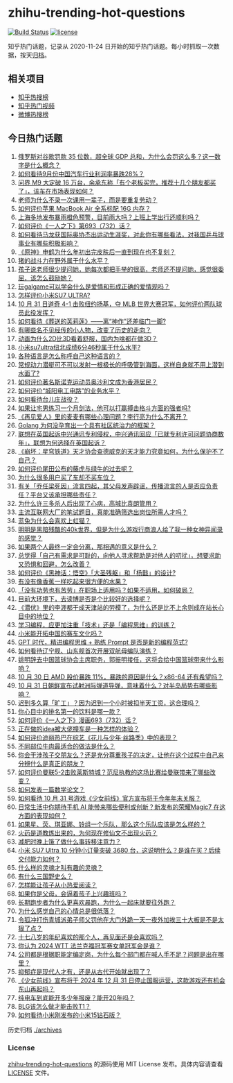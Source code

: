 # zhihu-trending-hot-questions

[![Build Status](https://github.com/justjavac/zhihu-trending-hot-questions/workflows/ci/badge.svg?branch=master)](https://github.com/justjavac/zhihu-trending-hot-questions/actions)
[![license](https://img.shields.io/github/license/justjavac/zhihu-trending-hot-questions)](https://github.com/justjavac/zhihu-trending-hot-questions/blob/master/LICENSE)

知乎热门话题，记录从 2020-11-24
日开始的知乎热门话题。每小时抓取一次数据，按天[归档](./archives)。

## 相关项目

- [知乎热搜榜](https://github.com/justjavac/zhihu-trending-top-search)
- [知乎热门视频](https://github.com/justjavac/zhihu-trending-hot-video)
- [微博热搜榜](https://github.com/justjavac/weibo-trending-hot-search)

## 今日热门话题

<!-- BEGIN -->
<!-- 最后更新时间 Fri Nov 01 2024 11:03:08 GMT+0800 (China Standard Time) -->

1. [俄罗斯对谷歌罚款 35 位数，超全球 GDP 总和，为什么会罚这么多？这一数字是什么概念？](https://www.zhihu.com/question/2695271090)
1. [如何看待9月份中国汽车行业利润率暴跌28%？](https://www.zhihu.com/question/2510955440)
1. [问界 M9 大定破 16 万台，余承东称「有个老板买完，推荐十几个朋友都买了」，该车在市场表现如何？](https://www.zhihu.com/question/2236226786)
1. [老师为什么不录一次课用一辈子，而是要重复劳动？](https://www.zhihu.com/question/667295547)
1. [如何评价苹果 MacBook Air 全系标配 16G 内存？](https://www.zhihu.com/question/2620374632)
1. [上海多地发布暴雨橙色预警，目前雨大吗？上班上学出行还顺利吗？](https://www.zhihu.com/question/2761961056)
1. [如何评价《一人之下》第693（732）话？](https://www.zhihu.com/question/2733772778)
1. [如何看待马龙获国际奥协杰出运动生涯奖，对此你有哪些看法，对我国乒乓球事业有哪些积极影响？](https://www.zhihu.com/question/2728337132)
1. [《原神》申鹤为什么年初出完皮肤后一直到现在也不复刻？](https://www.zhihu.com/question/2466679435)
1. [猪的战斗力在野外属于什么水平？](https://www.zhihu.com/question/2466491329)
1. [孩子说老师很少提问她，她每次都把手举的很高，老师还不提问她，感觉很委屈，该怎么鼓励她？](https://www.zhihu.com/question/2169303002)
1. [玩galgame可以学会什么是爱情和形成正确的爱情观吗？](https://www.zhihu.com/question/2113765593)
1. [怎样评价小米SU7 ULTRA?](https://www.zhihu.com/question/662057436)
1. [10 月 31 日道奇 4-1 击败纽约扬基，夺 MLB 世界大赛冠军，如何评价两队球员此役发挥？](https://www.zhihu.com/question/2683860663)
1. [如何看待《葬送的芙莉莲》——离“神作”还差临门一脚?](https://www.zhihu.com/question/648310667)
1. [有哪些名不见经传的小人物，改变了历史的走向？](https://www.zhihu.com/question/659532185)
1. [动画为什么2D比3D看着舒服，国内为啥都在做3D？](https://www.zhihu.com/question/637635938)
1. [小米su7ultra纽北成绩6分46秒属于什么水平?](https://www.zhihu.com/question/2442377995)
1. [各种语言是怎么称呼自己这种语言的？](https://www.zhihu.com/question/660802204)
1. [常规动力潜艇可不可以发射一根极长的呼吸管到海面，这样自身就不用上潜到水面了?](https://www.zhihu.com/question/667719283)
1. [如何评价著名斯诺克运动员奥沙利文成为香港居民？](https://www.zhihu.com/question/2684930605)
1. [如何评价“城阳电工电路”的业务水平？](https://www.zhihu.com/question/642531316)
1. [如何看待台儿庄战役？](https://www.zhihu.com/question/27288485)
1. [如果让宅男练习一个月剑法，他可以打赢搏击格斗方面的强者吗?](https://www.zhihu.com/question/2544168895)
1. [《再见爱人》里的麦麦有哪些心理问题？李行亮为什么不离开？](https://www.zhihu.com/question/2226042257)
1. [Golang 为何没孕育出一个具有社区统治力的框架？](https://www.zhihu.com/question/706692942)
1. [联想在英国起诉中兴通讯专利侵权，中兴通讯回应「已就专利许可问题协商数年」，联想为何选择在英国起诉？](https://www.zhihu.com/question/2542067384)
1. [《崩坏：星穹铁道》天才协会查德威克的天才能力究竟如何，为什么保护不了自己？](https://www.zhihu.com/question/2244764984)
1. [如何评价尾田公布的藤虎与绿牛的过去呢？](https://www.zhihu.com/question/2544243638)
1. [为什么很多用户买了车却不买车位？](https://www.zhihu.com/question/581546787)
1. [有关「乔任梁死因」流言四起，其父母发声辟谣，传播流言的人是否应负责任？平台又该承担哪些责任？](https://www.zhihu.com/question/2684373977)
1. [为什么许三多杀人后出现了心病，高城比袁朗管用？](https://www.zhihu.com/question/305973837)
1. [主流互联网大厂的笔试题目，真能准确筛选出岗位所需人才吗？](https://www.zhihu.com/question/668869091)
1. [蓝兔为什么会喜欢上虹猫？](https://www.zhihu.com/question/413769905)
1. [明明是黑暗残酷的40k世界，但是为什么游戏行商浪人给了我一种女神异闻录的感觉？](https://www.zhihu.com/question/653985538)
1. [如果两个人最终一定会分离，那相遇的意义是什么？](https://www.zhihu.com/question/737148613)
1. [总觉得「自己有需求是可耻的，向他人寻求帮助是对他人的叨扰」，想要求助又恐惧和回避，怎么改善？](https://www.zhihu.com/question/2569496886)
1. [如何评价《黑神话：悟空》「大圣残躯」和「杨戬」的设计?](https://www.zhihu.com/question/665427004)
1. [有没有像香蕉一样吃起来很方便的水果？](https://www.zhihu.com/question/415945540)
1. [「没有功劳也有苦劳」在职场上适用吗？如果不适用，如何破局？](https://www.zhihu.com/question/1699487715)
1. [目前大环境下，去读博是否是个比较好的选择呢？](https://www.zhihu.com/question/667027286)
1. [《潜伏》里的李涯都干成天津站的劳模了，为什么还是比不上余则成在站长心目中的地位？](https://www.zhihu.com/question/2416589498)
1. [学习编程，应更加注重「技术」还是「编程思维」的训练？](https://www.zhihu.com/question/1936062145)
1. [小米能开拓中国的赛车文化吗？](https://www.zhihu.com/question/2547482319)
1. [GPT 时代，精进编程思维 + 熟练 Prompt 是否是新的编程范式?](https://www.zhihu.com/question/1918968340)
1. [如何看待辽宁舰、山东舰首次开展双航母编队演练？](https://www.zhihu.com/question/2692502238)
1. [姚明辞去中国篮球协会主席职务，郭振明接任，这将会给中国篮球带来什么影响？](https://www.zhihu.com/question/2708464527)
1. [10 月 30 日 AMD 股价暴跌 11%，暴跌的原因是什么？x86-64 还有希望吗？](https://www.zhihu.com/question/2651210086)
1. [10 月 31 日朝鲜宣布试射洲际弹道导弹，意味着什么？对半岛局势有哪些影响？](https://www.zhihu.com/question/2669371500)
1. [迟到多久算「旷工」？因为迟到一个小时被扣半天工资，这合理吗？](https://www.zhihu.com/question/2321657611)
1. [你心目中的排名第一的饮料是哪一款？](https://www.zhihu.com/question/1773049633)
1. [如何评价《一人之下》漫画693（732）话？](https://www.zhihu.com/question/815639704)
1. [正在做的idea被大佬撞车是一种怎样的体验？](https://www.zhihu.com/question/385229505)
1. [如何评价迪丽热巴在综艺《花儿与少年·丝路季》中的表现？](https://www.zhihu.com/question/628790278)
1. [不同部位牛肉最适合的做法是什么？](https://www.zhihu.com/question/297675550)
1. [你会干涉孩子交朋友么？还是充分尊重孩子的决定，让他在这个过程中自己来分辨什么是真正的朋友？](https://www.zhihu.com/question/2314619027)
1. [如何评价曼联5-2击败莱斯特城？范尼执教的这场比赛给曼联带来了哪些改变？](https://www.zhihu.com/question/2656198082)
1. [如何发表一篇数学论文？](https://www.zhihu.com/question/47673903)
1. [如何看待 10 月 31 号游戏《少女前线》官方宣布将于今年年末关服？](https://www.zhihu.com/question/2662233611)
1. [日常生活中你期待手机 AI 能带来哪些便利或创新？新发布的荣耀Magic7 在这方面的表现如何？](https://www.zhihu.com/question/2657871681)
1. [如果星、荧、琪亚娜、铃组一个乐队，那么这个乐队应该是怎么样的？](https://www.zhihu.com/question/2241201468)
1. [火药是道教炼出来的，为何现在修仙文不出现火药？](https://www.zhihu.com/question/667516856)
1. [减肥时晚上饿了做什么事转移注意力？](https://www.zhihu.com/question/1747946540)
1. [小米 SU7 Ultra 10 分钟小订量突破 3680 台，这说明什么？是谁在买？后续交付能力如何？](https://www.zhihu.com/question/2557145993)
1. [什么样的灵魂才叫有趣的灵魂？](https://www.zhihu.com/question/40606427)
1. [有什么三国野史么？](https://www.zhihu.com/question/667710793)
1. [怎样能让孩子从小热爱阅读？](https://www.zhihu.com/question/1165150554)
1. [如果你是父母，会逼着孩子上兴趣班吗？](https://www.zhihu.com/question/666584051)
1. [长期跑步者为什么更喜欢晨跑，为什么一起床就要往外跑？](https://www.zhihu.com/question/2254721427)
1. [为什么感觉自己的心情总是很低落？](https://www.zhihu.com/question/2621426111)
1. [令狐冲打伤青城派弟子师父罚他在大门外跪一天一夜外加挨三十大板是不是太狠了点？](https://www.zhihu.com/question/2547923709)
1. [十七八岁的年纪喜欢的那个人，再见面还是会喜欢吗？](https://www.zhihu.com/question/906111762)
1. [你认为 2024 WTT 法兰克福冠军赛女单冠军会是谁？](https://www.zhihu.com/question/2380780677)
1. [公司都是根据职能定编定岗，为什么每个部门都在喊人手不足？问题是出在哪里？](https://www.zhihu.com/question/2319447864)
1. [抑郁症是现代人才有，还是从古代开始就出现了？](https://www.zhihu.com/question/802675796)
1. [《少女前线》宣布将于 2024 年 12 月 31 日停止国服运营，这款游戏还有机会东山再起吗？](https://www.zhihu.com/question/2663739627)
1. [纯电车到底能开多少年报废？能开20年吗？](https://www.zhihu.com/question/661865290)
1. [BLG该怎么做才能击败T1？](https://www.zhihu.com/question/2458104910)
1. [如何看待小米刚发布的小米15钻石版？](https://www.zhihu.com/question/2495094231)

<!-- END -->

历史归档 [./archives](./archives)

### License

[zhihu-trending-hot-questions](https://github.com/justjavac/zhihu-trending-hot-questions)
的源码使用 MIT License 发布。具体内容请查看 [LICENSE](./LICENSE) 文件。
